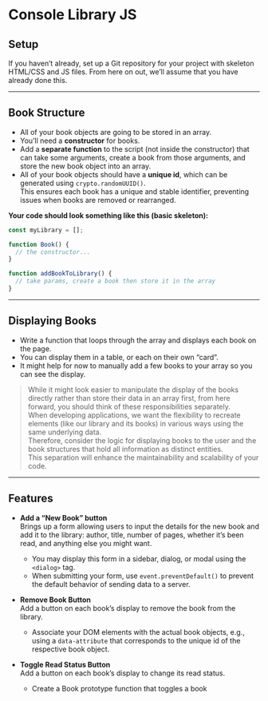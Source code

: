 # Console Library JS

## Setup

If you haven’t already, set up a Git repository for your project with skeleton HTML/CSS and JS files. From here on out, we’ll assume that you have already done this.

---

## Book Structure

- All of your book objects are going to be stored in an array.
- You’ll need a **constructor** for books.
- Add a **separate function** to the script (not inside the constructor) that can take some arguments, create a book from those arguments, and store the new book object into an array.
- All of your book objects should have a **unique id**, which can be generated using `crypto.randomUUID()`.  
  This ensures each book has a unique and stable identifier, preventing issues when books are removed or rearranged.

**Your code should look something like this (basic skeleton):**

```js
const myLibrary = [];

function Book() {
  // the constructor...
}

function addBookToLibrary() {
  // take params, create a book then store it in the array
}
```

---

## Displaying Books

- Write a function that loops through the array and displays each book on the page.
- You can display them in a table, or each on their own “card”.
- It might help for now to manually add a few books to your array so you can see the display.

> While it might look easier to manipulate the display of the books directly rather than store their data in an array first, from here forward, you should think of these responsibilities separately.  
> When developing applications, we want the flexibility to recreate elements (like our library and its books) in various ways using the same underlying data.  
> Therefore, consider the logic for displaying books to the user and the book structures that hold all information as distinct entities.  
> This separation will enhance the maintainability and scalability of your code.

---

## Features

- **Add a “New Book” button**  
  Brings up a form allowing users to input the details for the new book and add it to the library: author, title, number of pages, whether it’s been read, and anything else you might want.
  - You may display this form in a sidebar, dialog, or modal using the `<dialog>` tag.
  - When submitting your form, use `event.preventDefault()` to prevent the default behavior of sending data to a server.

- **Remove Book Button**  
  Add a button on each book’s display to remove the book from the library.

  - Associate your DOM elements with the actual book objects, e.g., using a `data-attribute` that corresponds to the unique id of the respective book object.

- **Toggle Read Status Button**  
  Add a button on each book’s display to change its read status.

  - Create a Book prototype function that toggles a book